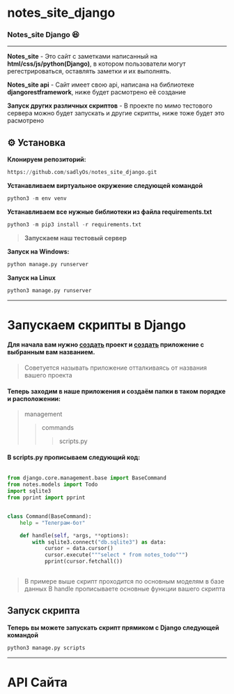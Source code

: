 # notes_site_django
### Notes_site Django :laughing:
___
**Notes_site** - Это сайт с заметками написанный на __html/css/js/python(Django)__, в котором пользователи могут регестрироваться, оставлять заметки и их выполнять.


**Notes_site api** - Сайт имеет свою api, написана на библиотеке __djangorestframework__, ниже будет расмотрено её создание

**Запуск других различных скриптов** - В проекте по мимо тестового сервера можно будет запускать и другие скрипты, ниже тоже будет это расмотрено

## :gear: Установка
**Клонируем репозиторий:**
```python
https://github.com/sadlyOs/notes_site_django.git
```
**Устанавливаем виртуальное окружение следующей командой**
```python
python3 -m env venv
```

**Устанавливаем все нужные библиотеки из файла requirements.txt**
```python
python3 -m pip3 install -r requirements.txt 
```

> **Запускаем наш тестовый сервер**

**Запуск на Windows:**
```python
python manage.py runserver
```
   
**Запуск на Linux**
```python
python3 manage.py runserver
```
___
# Запускаем скрипты в Django

#### Для начала вам нужно [создать](https://itproger.com/course/django/2) проект и [создать](https://itproger.com/course/django/3) приложение с выбранным вам названием.
> Советуется называть приложение отталкиваясь от названия вашего проекта

#### Теперь заходим в наше приложения и создаём папки в таком порядке и расположении:

>management
>>commands
>>>scripts.py

#### В __scripts.py__ прописываем следующий код:

```python

from django.core.management.base import BaseCommand
from notes.models import Todo
import sqlite3
from pprint import pprint


class Command(BaseCommand):
    help = "Телеграм-бот"

    def handle(self, *args, **options):
        with sqlite3.connect("db.sqlite3") as data:
            cursor = data.cursor()
            cursor.execute("""select * from notes_todo""")
            pprint(cursor.fetchall())
        
```
>В примере выше скрипт проходится по основным моделям в базе данных
>В handle прописываете основные функции вашего скрипта

## Запуск скрипта
**Теперь вы можете запускать скрипт прямиком с Django следующей командой**
```python
python3 manage.py scripts
```
___
# API Сайта






